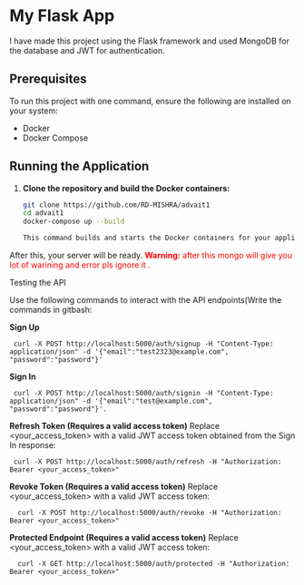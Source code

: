 # My Flask App

I have made this project using the Flask framework and used MongoDB for the database and JWT for authentication.

## Prerequisites

To run this project with one command, ensure the following are installed on your system:
- Docker
- Docker Compose

## Running the Application

1. **Clone the repository and build the Docker containers:**

   ```sh
   git clone https://github.com/RD-MISHRA/advait1
   cd advait1
   docker-compose up --build

   This command builds and starts the Docker containers for your application.

After this, your server will be ready.
<span style="color:red">
**Warning:** after this  mongo  will give you lot of warining and error pls ignore it .</span>

Testing the API

Use the following commands to interact with the API endpoints(Write the commands in gitbash:

   **Sign Up**
     
     curl -X POST http://localhost:5000/auth/signup -H "Content-Type: application/json" -d '{"email":"test2323@example.com", "password":"password"}'


**Sign In**

     curl -X POST http://localhost:5000/auth/signin -H "Content-Type: application/json" -d '{"email":"test@example.com", "password":"password"}'.



   **Refresh Token (Requires a valid access token)**
         Replace <your_access_token> with a valid JWT access token obtained from the Sign In response:
     
     curl -X POST http://localhost:5000/auth/refresh -H "Authorization: Bearer <your_access_token>"


**Revoke Token (Requires a valid access token)**
         Replace <your_access_token> with a valid JWT access token:
      
      curl -X POST http://localhost:5000/auth/revoke -H "Authorization: Bearer <your_access_token>"



**Protected Endpoint (Requires a valid access token)**
        Replace <your_access_token> with a valid JWT access token:
      
      curl -X GET http://localhost:5000/auth/protected -H "Authorization: Bearer <your_access_token>"

